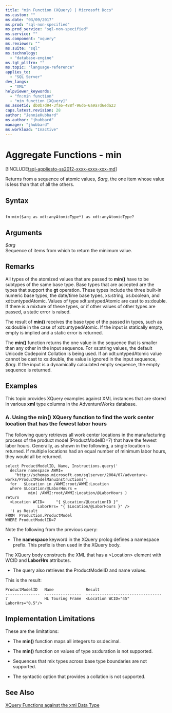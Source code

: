 ```yaml
---
title: "min Function (XQuery) | Microsoft Docs"
ms.custom: ""
ms.date: "03/09/2017"
ms.prod: "sql-non-specified"
ms.prod_service: "sql-non-specified"
ms.service: ""
ms.component: "xquery"
ms.reviewer: ""
ms.suite: "sql"
ms.technology: 
  - "database-engine"
ms.tgt_pltfrm: ""
ms.topic: "language-reference"
applies_to: 
  - "SQL Server"
dev_langs: 
  - "XML"
helpviewer_keywords: 
  - "fn:min function"
  - "min function [XQuery]"
ms.assetid: db0b7d94-3fa6-488f-96d6-6a9a7d6eda23
caps.latest.revision: 28
author: "JennieHubbard"
ms.author: "jhubbard"
manager: "jhubbard"
ms.workload: "Inactive"
---
```

# Aggregate Functions - min
[!INCLUDE[tsql-appliesto-ss2012-xxxx-xxxx-xxx-md](../includes/tsql-appliesto-ss2012-xxxx-xxxx-xxx-md.md)]

  Returns from a sequence of atomic values, *$arg*, the one item whose value is less than that of all the others.  
  
## Syntax  
  
```  
  
fn:min($arg as xdt:anyAtomicType*) as xdt:anyAtomicType?  
```  
  
## Arguments  
 *$arg*  
 Sequence of items from which to return the minimum value.  
  
## Remarks  
 All types of the atomized values that are passed to **min()** have to be subtypes of the same base type. Base types that are accepted are the types that support the **gt** operation. These types include the three built-in numeric base types, the date/time base types, xs:string, xs:boolean, and xdt:untypedAtomic. Values of type xdt:untypedAtomic are cast to xs:double. If there is a mixture of these types, or if other values of other types are passed, a static error is raised.  
  
 The result of **min()** receives the base type of the passed in types, such as xs:double in the case of xdt:untypedAtomic. If the input is statically empty, empty is implied and a static error is returned.  
  
 The **min()** function returns the one value in the sequence that is smaller than any other in the input sequence. For xs:string values, the default Unicode Codepoint Collation is being used. If an xdt:untypedAtomic value cannot be cast to xs:double, the value is ignored in the input sequence, *$arg*. If the input is a dynamically calculated empty sequence, the empty sequence is returned.  
  
## Examples  
 This topic provides XQuery examples against XML instances that are stored in various **xml** type columns in the AdventureWorks database.  
  
### A. Using the min() XQuery function to find the work center location that has the fewest labor hours  
 The following query retrieves all work center locations in the manufacturing process of the product model (ProductModelID=7) that have the fewest labor hours. Generally, as shown in the following, a single location is returned. If multiple locations had an equal number of minimum labor hours, they would all be returned.  
  
```  
select ProductModelID, Name, Instructions.query('  
  declare namespace AWMI=  
    "http://schemas.microsoft.com/sqlserver/2004/07/adventure-works/ProductModelManuInstructions";  
  for   $Location in /AWMI:root/AWMI:Location  
  where $Location/@LaborHours =  
          min( /AWMI:root/AWMI:Location/@LaborHours )  
return  
  <Location WCID=     "{ $Location/@LocationID }"   
              LaborHrs= "{ $Location/@LaborHours }" />  
  ') as Result   
FROM  Production.ProductModel  
WHERE ProductModelID=7  
```  
  
 Note the following from the previous query:  
  
-   The **namespace** keyword in the XQuery prolog defines a namespace prefix. This prefix is then used in the XQuery body.  
  
 The XQuery body constructs the XML that has a \<Location> element with WCID and **LaborHrs** attributes.  
  
-   The query also retrieves the ProductModelID and name values.  
  
 This is the result:  
  
```  
ProductModelID   Name              Result  
---------------  ----------------  ---------------------------------  
7                HL Touring Frame  <Location WCID="45" LaborHrs="0.5"/>   
```  
  
## Implementation Limitations  
 These are the limitations:  
  
-   The **min()** function maps all integers to xs:decimal.  
  
-   The **min()** function on values of type xs:duration is not supported.  
  
-   Sequences that mix types across base type boundaries are not supported.  
  
-   The syntactic option that provides a collation is not supported.  
  
## See Also  
 [XQuery Functions against the xml Data Type](../xquery/xquery-functions-against-the-xml-data-type.md)  
  
  
